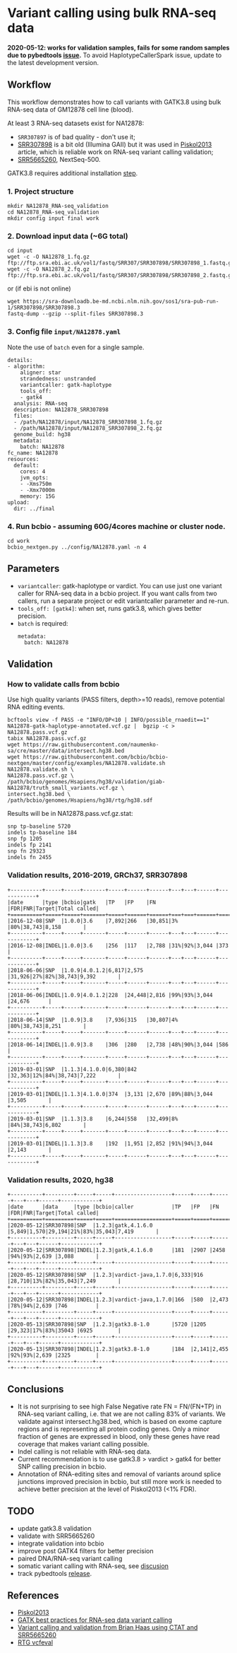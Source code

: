 # Variant calling using bulk RNA-seq data

**2020-05-12: works for validation samples, fails for some random samples due to pybedtools [issue](https://github.com/bcbio/bcbio-nextgen/issues/3078).**
To avoid HaplotypeCallerSpark issue, update to the latest development version.

## Workflow
This workflow demonstrates how to call variants with GATK3.8 using bulk RNA-seq data of GM12878 cell line (blood).

At least 3 RNA-seq datasets exist for NA12878:
- `SRR307897` is of bad quality - don't use it;
- [SRR307898](https://www.ncbi.nlm.nih.gov/sra/?term=SRR307898) is a bit old (Illumina GAII) but it was used in [Piskol2013](https://www.ncbi.nlm.nih.gov/pubmed/24075185) article, which is reliable work on RNA-seq variant calling validation;
- [SRR5665260](https://www.ncbi.nlm.nih.gov/sra/?term=SRR5665260), NextSeq-500.

GATK3.8 requires additional installation [step](https://bcbio-nextgen.readthedocs.io/en/latest/contents/installation.html#gatk-and-mutect-mutect2).

### 1. Project structure
```
mkdir NA12878_RNA-seq_validation
cd NA12878_RNA-seq_validation
mkdir config input final work
```
### 2. Download input data (~6G total)
```
cd input
wget -c -O NA12878_1.fq.gz ftp://ftp.sra.ebi.ac.uk/vol1/fastq/SRR307/SRR307898/SRR307898_1.fastq.gz
wget -c -O NA12878_2.fq.gz ftp://ftp.sra.ebi.ac.uk/vol1/fastq/SRR307/SRR307898/SRR307898_2.fastq.gz
```
or (if ebi is not online)
```
wget https://sra-downloadb.be-md.ncbi.nlm.nih.gov/sos1/sra-pub-run-1/SRR307898/SRR307898.3
fastq-dump --gzip --split-files SRR307898.3
```

### 3. Config file `input/NA12878.yaml`
Note the use of `batch` even for a single sample.
```
details:
- algorithm:
    aligner: star
    strandedness: unstranded
    variantcaller: gatk-haplotype
    tools_off:
    - gatk4
  analysis: RNA-seq
  description: NA12878_SRR307898
  files:
  - /path/NA12878/input/NA12878_SRR307898_1.fq.gz
  - /path/NA12878/input/NA12878_SRR307898_2.fq.gz
  genome_build: hg38
  metadata:
    batch: NA12878
fc_name: NA12878
resources:
  default:
    cores: 4
    jvm_opts:
    - -Xms750m
    - -Xmx7000m
    memory: 15G
upload:
  dir: ../final
```

### 4. Run bcbio - assuming 60G/4cores machine or cluster node.
```
cd work
bcbio_nextgen.py ../config/NA12878.yaml -n 4
```
## Parameters
- `variantcaller`: gatk-haplotype or vardict. You can use just one variant caller for RNA-seq data in a bcbio project. If you want calls from two callers, run a separate project or edit variantcaller parameter and re-run.
- `tools_off: [gatk4]`: when set, runs gatk3.8, which gives better precision.
- `batch` is required:
   ```
   metadata:
     batch: NA12878
   ```  

## Validation

### How to validate calls from bcbio

Use high quality variants (PASS filters, depth>=10 reads), remove potential RNA editing events.
```
bcftools view -f PASS -e "INFO/DP<10 | INFO/possible_rnaedit==1" NA12878-gatk-haplotype-annotated.vcf.gz |  bgzip -c > NA12878.pass.vcf.gz
tabix NA12878.pass.vcf.gz
wget https://raw.githubusercontent.com/naumenko-sa/cre/master/data/intersect.hg38.bed
wget https://raw.githubusercontent.com/bcbio/bcbio-nextgen/master/config/examples/NA12878.validate.sh
NA12878.validate.sh \
NA12878.pass.vcf.gz \
/path/bcbio/genomes/Hsapiens/hg38/validation/giab-NA12878/truth_small_variants.vcf.gz \
intersect.hg38.bed \
/path/bcbio/genomes/Hsapiens/hg38/rtg/hg38.sdf
```

Results will be in NA12878.pass.vcf.gz.stat:
```
snp tp-baseline 5720
indels tp-baseline 184
snp fp 1205
indels fp 2141
snp fn 29323
indels fn 2455
```

### Validation results, 2016-2019, GRCh37, SRR307898
```eval_rst
+----------+-----+-----+-------+-----+------+------+---+---+------+------------+
|date      |type |bcbio|gatk   |TP   |FP    |FN    |FDR|FNR|Target|Total called|
+==========+=====+=====+=======+=====+======+======+===+===+======+============+
|2016-12-08|SNP  |1.0.0|3.6    |7,892|266   |30,851|3% |80%|38,743|8,158       |
+----------+-----+-----+-------+-----+------+------+---+---+------+------------+
|2016-12-08|INDEL|1.0.0|3.6    |256  |117   |2,788 |31%|92%|3,044 |373         |
+----------+-----+-----+-------+-----+------+------+---+---+------+------------+
|2018-06-06|SNP  |1.0.9|4.0.1.2|6,817|2,575 |31,926|27%|82%|38,743|9,392       |
+----------+-----+-----+-------+-----+------+------+---+---+------+------------+
|2018-06-06|INDEL|1.0.9|4.0.1.2|228  |24,448|2,816 |99%|93%|3,044 |24,676      |
+----------+-----+-----+-------+-----+------+------+---+---+------+------------+
|2018-06-14|SNP  |1.0.9|3.8    |7,936|315   |30,807|4% |80%|38,743|8,251       |
+----------+-----+-----+-------+-----+------+------+---+---+------+------------+
|2018-06-14|INDEL|1.0.9|3.8    |306  |280   |2,738 |48%|90%|3,044 |586         |
+----------+-----+-----+-------+-----+------+------+---+---+------+------------+
|2019-03-01|SNP  |1.1.3|4.1.0.0|6,380|842   |32,363|12%|84%|38,743|7,222       |
+----------+-----+-----+-------+-----+------+------+---+---+------+------------+
|2019-03-01|INDEL|1.1.3|4.1.0.0|374  |3,131 |2,670 |89%|88%|3,044 |3,505       |
+----------+-----+-----+-------+-----+------+------+---+---+------+------------+
|2019-03-01|SNP  |1.1.3|3.8    |6,244|558   |32,499|8% |84%|38,743|6,802       |
+----------+-----+-----+-------+-----+------+------+---+---+------+------------+
|2019-03-01|INDEL|1.1.3|3.8    |192  |1,951 |2,852 |91%|94%|3,044 |2,143       |
+----------+-----+-----+-------+-----+------+------+---+---+------+------------+
```

### Validation results, 2020, hg38
```eval_rst
+----------+---------+-----+-----+------------------+-----+-----+------+---+---+------+------------+
|date      |data     |type |bcbio|caller            |TP   |FP   |FN    |FDR|FNR|Target|Total called|
+==========+=========+=====+=====+==================+=====+=====+======+===+===+======+============+
|2020-05-12|SRR307898|SNP  |1.2.3|gatk,4.1.6.0      |5,849|1,570|29,194|21%|83%|35,043|7,419       |
+----------+---------+-----+-----+------------------+-----+-----+------+---+---+------+------------+
|2020-05-12|SRR307898|INDEL|1.2.3|gatk,4.1.6.0      |181  |2907 |2458  |94%|93%|2,639 |3,088       |
+----------+---------+-----+-----+------------------+-----+-----+------+---+---+------+------------+
|2020-05-12|SRR307898|SNP  |1.2.3|vardict-java,1.7.0|6,333|916  |28,710|13%|82%|35,043|7,249       |
+----------+---------+-----+-----+------------------+-----+-----+------+---+---+------+------------+
|2020-05-12|SRR307898|INDEL|1.2.3|vardict-java,1.7.0|166  |580  |2,473 |78%|94%|2,639 |746         |
+----------+---------+-----+-----+------------------+-----+-----+------+---+---+------+------------+
|2020-05-13|SRR307898|SNP  |1.2.3|gatk3.8-1.0       |5720 |1205 |29,323|17%|83%|35043 |6925        |
+----------+---------+-----+-----+------------------+-----+-----+------+---+---+------+------------+
|2020-05-13|SRR307898|INDEL|1.2.3|gatk3.8-1.0       |184  |2,141|2,455 |92%|93%|2,639 |2325        |
+----------+---------+-----+-----+------------------+-----+-----+------+---+---+------+------------+
```

## Conclusions
- It is not surprising to see high False Negative rate FN = FN/(FN+TP) in RNA-seq variant calling, i.e. that we are not calling 83% of variants. We validate against intersect.hg38.bed, which is based on exome capture regions and is representing all protein coding genes. Only a minor fraction of genes are expressed in blood, only these genes have read coverage that makes variant calling possible.
- Indel calling is not reliable with RNA-seq data.
- Current recommendation is to use gatk3.8 > vardict > gatk4 for better SNP calling precision in bcbio.
- Annotation of RNA-editing sites and removal of variants around splice junctions improved precision in bcbio, but still
more work is needed to achieve better precision at the level of Piskol2013 (<1% FDR).

## TODO
- update gatk3.8 validation
- validate with SRR5665260
- integrate validation into bcbio
- improve post GATK4 filters for better precision
- paired DNA/RNA-seq variant calling
- somatic variant calling with RNA-seq, see [discusion](https://github.com/bcbio/bcbio-nextgen/issues/3023)
- track pybedtools [release](https://github.com/bcbio/bcbio-nextgen/issues/3078).

## References
- [Piskol2013](https://www.ncbi.nlm.nih.gov/pubmed/24075185)
- [GATK best practices for RNA-seq data variant calling](https://gatk.broadinstitute.org/hc/en-us/articles/360035531192-RNAseq-short-variant-discovery-SNPs-Indels-)
- [Variant calling and validation from Brian Haas using CTAT and SRR5665260](https://github.com/NCIP/ctat-mutations/wiki/Performance-Assessment)
- [RTG vcfeval](https://cdn.rawgit.com/RealTimeGenomics/rtg-tools/master/installer/resources/tools/RTGOperationsManual/rtg_command_reference.html#vcfeval)
